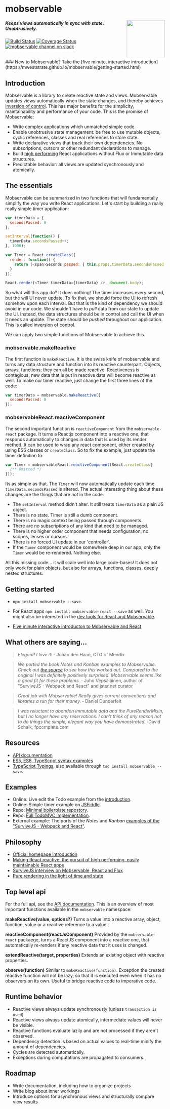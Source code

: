 # mobservable

<img src="https://mweststrate.github.io/mobservable/images/mobservable.png" align="right" width="120px" />

##### _Keeps views automatically in sync with state. Unobtrusively._

[![Build Status](https://travis-ci.org/mweststrate/mobservable.svg?branch=master)](https://travis-ci.org/mweststrate/mobservable)
[![Coverage Status](https://coveralls.io/repos/mweststrate/mobservable/badge.svg?branch=master&service=github)](https://coveralls.io/github/mweststrate/mobservable?branch=master)
[![mobservable channel on slack](https://img.shields.io/badge/slack-mobservable-blue.svg)](https://reactiflux.slack.com/messages/mobservable/)

<br/>
### New to Mobservable? Take the [five minute, interactive introduction](https://mweststrate.github.io/mobservable/getting-started.html)

## Introduction

Mobservable is a library to create reactive state and views. Mobservable updates views automatically when the state changes, and thereby achieves [inversion of control](https://en.wikipedia.org/wiki/Inversion_of_control). This has major benefits for the simplicity, maintainability and performance of your code. This is the promise of Mobservable:
* Write complex applications which unmatched simple code.
* Enable unobtrusive state management: be free to use mutable objects, cyclic references, classes and real references to store state.
* Write declarative views that track their own dependencies. No subscriptions, cursors or other redundant declarations to manage.
* Build [high performing](mendix.com/tech-blog/making-react-reactive-pursuit-high-performing-easily-maintainable-react-apps/) React applications without Flux or Immutable data structures.
* Predictable behavior: all views are updated synchronously and atomically.

## The essentials

Mobservable can be summarized in two functions that will fundamentally simplify the way you write React applications.
Let's start by building a really really simple timer application:

```javascript
var timerData = {
  secondsPassed: 0
};

setInterval(function() {
  timerData.secondsPassed++;
}, 1000);

var Timer = React.createClass({
  render: function() {
    return (<span>Seconds passed: { this.props.timerData.secondsPassed } </span> )
  }
});

React.render(<Timer timerData={timerData} />, document.body);
```

So what will this app do? It does nothing! The timer increases every second, but the will UI never update. To fix that, we should force the UI to refresh somehow upon each interval.
But that is the kind of dependency we should avoid in our code. We shouldn't have to _pull_ data from our state to update the UI. Instead, the data structures should be in control and call the UI when it needs an update. The state should be _pushed_ throughout our application. This is called inversion of control.

We can apply two simple functions of Mobservable to achieve this.

### mobservable.makeReactive

The first function is `makeReactive`. It is the swiss knife of mobservable and  turns any data structure and function into its reactive counterpart. Objects, arrays, functions; they can all be made reactive. Reactiveness is contagious; new data that is put in reactive data will become reactive as well. To make our timer reactive, just change the first three lines of the code:

```javascript
var timerData = mobservable.makeReactive({
  secondsPassed: 0
});
```

### mobservableReact.reactiveComponent

The second important function is `reactiveComponent` from the `mobservable-react` package. It turns a Reactjs component into a reactive one, that responds automatically to changes in data that is used by its render method. It can be used to wrap any react component, either created by using ES6 classes or `createClass`. So to fix the example, just update the timer definition to:

```javascript
var Timer = mobservableReact.reactiveComponent(React.createClass{
  /** Omitted */
}));
```

Its as simple as that. The `Timer` will now automatically update each time `timerData.secondsPassed` is altered.
The actual interesting thing about these changes are the things that are *not* in the code:

* The `setInterval` method didn't alter. It still treats `timerData` as a plain JS object.
* There is no state. Timer is still a dumb component.
* There is no magic context being passed through components.
* There are no subscriptions of any kind that need to be managed.
* There is no higher order component that needs configuration; no scopes, lenses or cursors.
* There is no forced UI update in our 'controller'.
* If the `Timer` component would be somewhere deep in our app; only the `Timer` would be re-rendered. Nothing else.

All this missing code... it will scale well into large code-bases!
It does not only work for plain objects, but also for arrays, functions, classes, deeply nested structures.

## Getting started

* `npm install mobservable --save`.
* For React apps `npm install mobservable-react --save` as well. You might also be interested in the [dev tools for React and Mobservable](https://github.com/mweststrate/mobservable-react-devtools).

* [Five minute interactive introducton to Mobservable and React](https://mweststrate.github.io/mobservable/getting-started.html)

## What others are saying...

> _Elegant! I love it!_
> &dash; Johan den Haan, CTO of Mendix

> _We ported the book Notes and Kanban examples to Mobservable. Check out [the source](https://github.com/survivejs/mobservable-demo) to see how this worked out. Compared to the original I was definitely positively surprised. Mobservable seems like a good fit for these problems._
> &dash; Juho Vepsäläinen, author of "SurviveJS - Webpack and React" and jster.net curator

> _Great job with Mobservable! Really gives current conventions and libraries a run for their money._
> &dash; Daniel Dunderfelt

> _I was reluctant to abandon immutable data and the PureRenderMixin, but I no longer have any reservations. I can't think of any reason not to do things the simple, elegant way you have demonstrated._
> &dash;David Schalk, fpcomplete.com

## Resources

* [API documentation](https://mweststrate.github.io/mobservable/)
* [ES5, ES6, TypeScript syntax examples](https://github.com/mweststrate/mobservable/blob/master/docs/api.md)
* [TypeScript Typings](https://github.com/mweststrate/mobservable/blob/master/dist/mobservable.d.ts), also available through `tsd install mobservable --save`.

## Examples

* Online: Live edit the Todo example from the [introduction](https://mweststrate.github.io/mobservable/getting-started.html#demo).
* Online: Simple timer example on [JSFiddle](https://jsfiddle.net/mweststrate/wgbe4guu/).
* Repo: [Minimal boilerplate repostory](https://github.com/mweststrate/mobservable-react-boilerplate).
* Repo: [Full TodoMVC implementation](https://github.com/mweststrate/mobservable-react-todomvc).
* External example: The ports of the _Notes_ and _Kanban_ [examples of the "SurviveJS - Webpack and React"](https://github.com/survivejs/mobservable-demo).

## Philosophy

* [Official homepage introduction](http://mweststrate.github.io/mobservable/)
* [Making React reactive: the pursuit of high performing, easily maintainable React apps](https://www.mendix.com/tech-blog/making-react-reactive-pursuit-high-performing-easily-maintainable-react-apps/)
* [SurviveJS interview on Mobservable, React and Flux](http://survivejs.com/blog/mobservable-interview/)
* [Pure rendering in the light of time and state](https://medium.com/@mweststrate/pure-rendering-in-the-light-of-time-and-state-4b537d8d40b1)

## Top level api

For the full api, see the [API documentation](https://mweststrate.github.io/mobservable/refguide/api.html).
This is an overview of most important functions available in the `mobservable` namespace:

**makeReactive(value, options?)**
Turns a value into a reactive array, object, function, value or a reactive reference to a value.

**reactiveComponent(reactJsComponent)**
Provided by the `mobservable-react` packaege, turns a ReactJS component into a reactive one, that automatically re-renders if any reactive data that it uses is changed.

**extendReactive(target, properties)**
Extends an existing object with reactive properties.

**observe(function)**
Similar to `makeReactive(function)`. Exception the created reactive function will not be lazy, so that it is executed even when it has no observers on its own.
Useful to bridge reactive code to imperative code.

## Runtime behavior

* Reactive views always update synchronously (unless `transaction is used`)
* Reactive views always update atomically, intermediate values will never be visible.
* Reactive functions evaluate lazily and are not processed if they aren't observed.
* Dependency detection is based on actual values to real-time minify the amount of dependencies.
* Cycles are detected automatically.
* Exceptions during computations are propagated to consumers.

## Roadmap

* Write documentation, including how to organize projects
* Write blog about inner workings
* Introduce options for asynchronous views and structurally compare view results